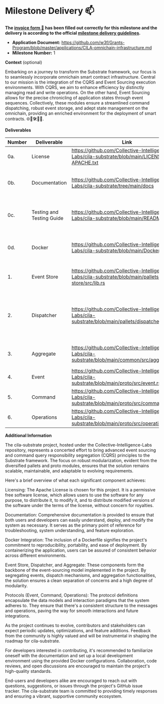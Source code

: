 # Milestone Delivery :mailbox:


**The [invoice form :pencil:](https://docs.google.com/forms/d/e/1FAIpQLSfmNYaoCgrxyhzgoKQ0ynQvnNRoTmgApz9NrMp-hd8mhIiO0A/viewform) has been filled out correctly for this milestone and the delivery is according to the official [milestone delivery guidelines](https://github.com/w3f/Grants-Program/blob/master/docs/Support%20Docs/milestone-deliverables-guidelines.md).**  

* **Application Document:** https://github.com/w3f/Grants-Program/blob/master/applications/CILA-omnichain-infrastructure.md
* **Milestone Number:** 1

**Context** (optional)

Embarking on a journey to transform the Substrate framework, our focus is to seamlessly incorporate omnichain smart contract infrastructure. Central to our mission is the integration of the CQRS and Event Sourcing execution environments. With CQRS, we aim to enhance efficiency by distinctly managing read and write operations. On the other hand, Event Sourcing allows for the precise chronicling of application states through event sequences. Collectively, these modules ensure a streamlined command dispatching, robust event storage, and adept state management on the omnichain, providing an enriched environment for the deployment of smart contracts. 🌐🤖🛠️👨‍💻.

**Deliverables**

| Number | Deliverable | Link | Notes |
| ------------- | ------------- | ------------- |------------- |
| 0a. | License | https://github.com/Collective-Intelligence-Labs/cila-substrate/blob/main/LICENSE-APACHE.txt | Provision of an Apache License.| 
| 0b. | Documentation | https://github.com/Collective-Intelligence-Labs/cila-substrate/tree/main/docs | Comprehensive documentation to facilitate users and developers. | 
| 0c. | Testing and Testing Guide | https://github.com/Collective-Intelligence-Labs/cila-substrate/blob/main/README.md | A thorough testing procedure and accompanying guide.| 
| 0d. | Docker | https://github.com/Collective-Intelligence-Labs/cila-substrate/blob/main/Dockerfile | Dockerfile to build and run the project in a containerized environment.| 
| 1. | Event Store | https://github.com/Collective-Intelligence-Labs/cila-substrate/blob/main/pallets/event-store/src/lib.rs | Development and integration of the event store.| 
| 2.  | Dispatcher | https://github.com/Collective-Intelligence-Labs/cila-substrate/blob/main/pallets/dispatcher/src/lib.rs  | Implementation of the dispatcher module for operation commands dispatching handling. | 
| 3.  | Aggregate | https://github.com/Collective-Intelligence-Labs/cila-substrate/blob/main/common/src/aggregate.rs | A module offering CQRS aggregate implementation. | 
| 4.  | Event | https://github.com/Collective-Intelligence-Labs/cila-substrate/blob/main/proto/src/event.rs |  Definition of events. | 
| 5.  | Command | https://github.com/Collective-Intelligence-Labs/cila-substrate/blob/main/proto/src/command.rs |  Definition of commands. | 
| 6.  | Operations | https://github.com/Collective-Intelligence-Labs/cila-substrate/blob/main/proto/src/operation.rs |  Definition of operation. | 



**Additional Information**

The cila-substrate project, hosted under the Collective-Intelligence-Labs repository, represents a concerted effort to bring advanced event sourcing and command query responsibility segregation (CQRS) principles to the Substrate framework. The focus on robust modularization, evident from the diversified pallets and proto modules, ensures that the solution remains scalable, maintainable, and adaptable to evolving requirements.

Here's a brief overview of what each significant component achieves:

Licensing: The Apache License is chosen for this project. It is a permissive free software license, which allows users to use the software for any purpose, to distribute it, to modify it, and to distribute modified versions of the software under the terms of the license, without concern for royalties.

Documentation: Comprehensive documentation is provided to ensure that both users and developers can easily understand, deploy, and modify the system as necessary. It serves as the primary point of reference for troubleshooting, system understanding, and feature exploration.

Docker Integration: The inclusion of a Dockerfile signifies the project's commitment to reproducibility, portability, and ease of deployment. By containerizing the application, users can be assured of consistent behavior across different environments.

Event Store, Dispatcher, and Aggregate: These components form the backbone of the event-sourcing model implemented in the project. By segregating events, dispatch mechanisms, and aggregation functionalities, the solution ensures a clean separation of concerns and a high degree of modularity.

Protocols (Event, Command, Operations): The protocol definitions encapsulate the data models and interaction paradigms that the system adheres to. They ensure that there's a consistent structure to the messages and operations, paving the way for smooth interactions and future integrations.

As the project continues to evolve, contributors and stakeholders can expect periodic updates, optimizations, and feature additions. Feedback from the community is highly valued and will be instrumental in shaping the roadmap for cila-substrate.

For developers interested in contributing, it's recommended to familiarize oneself with the documentation and set up a local development environment using the provided Docker configurations. Collaboration, code reviews, and open discussions are encouraged to maintain the project's high-quality standards.

End-users and developers alike are encouraged to reach out with questions, suggestions, or issues through the project's GitHub issue tracker. The cila-substrate team is committed to providing timely responses and ensuring a vibrant, supportive community ecosystem.